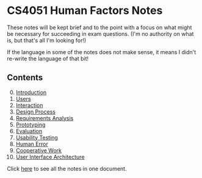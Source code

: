 
# CS4051 Human Factors Notes

These notes will be kept brief and to the point with a focus on what might be necessary for succeeding in exam questions. (I'm no authority on what is, but that's all I'm looking for!)

If the language in some of the notes does not make sense, it means I didn't re-write the language of that bit!

## Contents
0. [Introduction](https://github.com/nating/cs-exams/blob/master/assets/notes/fourth-year/human-factors/notes/0-introduction.md)
1. [Users](https://github.com/nating/cs-exams/blob/master/assets/notes/fourth-year/human-factors/notes/1-users.md)
2. [Interaction](https://github.com/nating/cs-exams/blob/master/assets/notes/fourth-year/human-factors/notes/2-interaction.md)
3. [Design Process](https://github.com/nating/cs-exams/blob/master/assets/notes/fourth-year/human-factors/notes/3-design-process.md)
4. [Requirements Analysis](https://github.com/nating/cs-exams/blob/master/assets/notes/fourth-year/human-factors/notes/4-requirements-analysis.md)
5. [Prototyping](https://github.com/nating/cs-exams/blob/master/assets/notes/fourth-year/human-factors/notes/5-prototyping.md)
6. [Evaluation](https://github.com/nating/cs-exams/blob/master/assets/notes/fourth-year/human-factors/notes/6-evaluation.md)
7. [Usability Testing](https://github.com/nating/cs-exams/blob/master/assets/notes/fourth-year/human-factors/notes/7-usability-testing.md)
8. [Human Error](https://github.com/nating/cs-exams/blob/master/assets/notes/fourth-year/human-factors/notes/8-human-error.md)
9. [Cooperative Work](https://github.com/nating/cs-exams/blob/master/assets/notes/fourth-year/human-factors/notes/9-cooperative-work.md)
10. [User Interface Architecture](https://github.com/nating/cs-exams/blob/master/assets/notes/fourth-year/human-factors/notes/10-user-interface-architecture.md)


Click [here](https://github.com/nating/cs-exams/blob/master/assets/notes/fourth-year/human-factors/notes/human-factors-notes.md) to see all the notes in one document.
